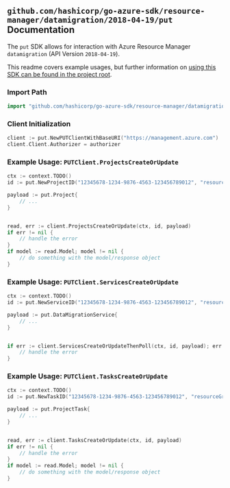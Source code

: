 
## `github.com/hashicorp/go-azure-sdk/resource-manager/datamigration/2018-04-19/put` Documentation

The `put` SDK allows for interaction with Azure Resource Manager `datamigration` (API Version `2018-04-19`).

This readme covers example usages, but further information on [using this SDK can be found in the project root](https://github.com/hashicorp/go-azure-sdk/tree/main/docs).

### Import Path

```go
import "github.com/hashicorp/go-azure-sdk/resource-manager/datamigration/2018-04-19/put"
```


### Client Initialization

```go
client := put.NewPUTClientWithBaseURI("https://management.azure.com")
client.Client.Authorizer = authorizer
```


### Example Usage: `PUTClient.ProjectsCreateOrUpdate`

```go
ctx := context.TODO()
id := put.NewProjectID("12345678-1234-9876-4563-123456789012", "resourceGroupName", "serviceName", "projectName")

payload := put.Project{
	// ...
}


read, err := client.ProjectsCreateOrUpdate(ctx, id, payload)
if err != nil {
	// handle the error
}
if model := read.Model; model != nil {
	// do something with the model/response object
}
```


### Example Usage: `PUTClient.ServicesCreateOrUpdate`

```go
ctx := context.TODO()
id := put.NewServiceID("12345678-1234-9876-4563-123456789012", "resourceGroupName", "serviceName")

payload := put.DataMigrationService{
	// ...
}


if err := client.ServicesCreateOrUpdateThenPoll(ctx, id, payload); err != nil {
	// handle the error
}
```


### Example Usage: `PUTClient.TasksCreateOrUpdate`

```go
ctx := context.TODO()
id := put.NewTaskID("12345678-1234-9876-4563-123456789012", "resourceGroupName", "serviceName", "projectName", "taskName")

payload := put.ProjectTask{
	// ...
}


read, err := client.TasksCreateOrUpdate(ctx, id, payload)
if err != nil {
	// handle the error
}
if model := read.Model; model != nil {
	// do something with the model/response object
}
```
